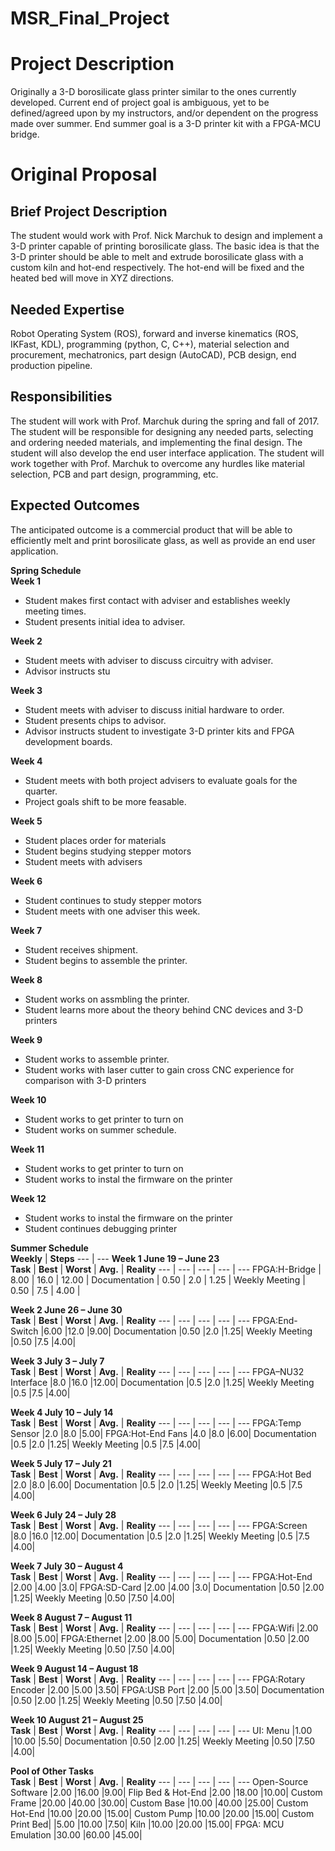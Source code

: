 # MSR_Final_Project
# Project Description
Originally a 3-D borosilicate glass printer similar to the ones currently developed. Current end of project goal is ambiguous, yet to be defined/agreed upon by my instructors, and/or dependent on the progress made over summer. End summer goal is a 3-D printer kit with a FPGA-MCU bridge.

# Original Proposal
## Brief Project Description
The student would work with Prof. Nick Marchuk to design and implement a 3-D printer capable of printing borosilicate glass. The basic idea is that the 3-D printer should be able to melt and extrude borosilicate glass with a custom kiln and hot-end respectively. The hot-end will be fixed and the heated bed will move in XYZ directions.
 
## Needed Expertise
Robot Operating System (ROS), forward and inverse kinematics (ROS, IKFast, KDL), programming (python, C, C++), material selection and procurement, mechatronics, part design (AutoCAD), PCB design, end production pipeline.
 
## Responsibilities
The student will work with Prof. Marchuk during the spring and fall of 2017. The student will be responsible for designing any needed parts, selecting and ordering needed materials, and implementing the final design. The student will also develop the end user interface application. The student will work together with Prof. Marchuk to overcome any hurdles like material selection, PCB and part design, programming, etc.
 
## Expected Outcomes
The anticipated outcome is a commercial product that will be able to efficiently melt and print borosilicate glass, as well as provide an end user application.

**Spring Schedule**
<br>
**Week 1** 
- Student makes first contact with adviser and establishes weekly meeting times.
- Student presents initial idea to adviser.

**Week 2** 
- Student meets with adviser to discuss circuitry with adviser.
- Advisor instructs stu

**Week 3** 
- Student meets with adviser to discuss initial hardware to order.
- Student presents chips to advisor.
- Advisor instructs student to investigate 3-D printer kits and FPGA development boards.

**Week 4** 
- Student meets with both project advisers to evaluate goals for the quarter.
- Project goals shift to be more feasable.

**Week 5** 
- Student places order for materials
- Student begins studying stepper motors
- Student meets with advisers

**Week 6** 
- Student continues to study stepper motors
- Student meets with one adviser this week.

**Week 7** 
- Student receives shipment.
- Student begins to assemble the printer.

**Week 8** 
- Student works on assmbling the printer.
- Student learns more about the theory behind CNC devices and 3-D printers

**Week 9** 
- Student works to assemble printer.
- Student works with laser cutter to gain cross CNC experience for comparison with 3-D printers

**Week 10** 
- Student works to get printer to turn on
- Student works on summer schedule.

**Week 11** 
- Student works to get printer to turn on
- Student works to instal the firmware on the printer

**Week 12**
- Student works to instal the firmware on the printer
- Student continues debugging printer

**Summer Schedule**
<br>
**Weekly** | **Steps**
--- | ---
**Week 1	June 19 – June 23**
<br>
**Task**				| **Best** 		| **Worst**		| **Avg.**		| **Reality**
--- | --- | --- | --- | ---
FPGA:H-Bridge    | 8.00		| 16.0		| 12.00 |
Documentation		| 0.50		 | 2.0		 | 1.25 |
Weekly Meeting	| 0.50		 | 7.5		 | 4.00 |

**Week 2	June 26 – June 30**
<br>
**Task**				| **Best** 		| **Worst**		| **Avg.**		| **Reality**
--- | --- | --- | --- | ---
FPGA:End-Switch		 |6.00		|12.0		 |9.00|
Documentation		 |0.50		 |2.0		 |1.25|
Weekly Meeting		 |0.50		 |7.5		 |4.00|

**Week 3	July 3 – July 7**
<br>
**Task**				| **Best** 		| **Worst**		| **Avg.**		| **Reality**
--- | --- | --- | --- | ---
FPGA–NU32 Interface	 |8.0		|16.0		|12.00|
Documentation		 |0.5		|2.0		 |1.25|
Weekly Meeting		 |0.5		|7.5		 |4.00|

**Week 4	July 10 – July 14**
<br>
**Task**				| **Best** 		| **Worst**		| **Avg.**		| **Reality**
--- | --- | --- | --- | ---
FPGA:Temp Sensor		 |2.0		 |8.0		 |5.00|
FPGA:Hot-End Fans	 |4.0		 |8.0		 |6.00|
Documentation		 |0.5		 |2.0		 |1.25|
Weekly Meeting		 |0.5		 |7.5		 |4.00|

**Week 5	July 17 – July 21**
<br>
**Task**				| **Best** 		| **Worst**		| **Avg.**		| **Reality**
--- | --- | --- | --- | ---
FPGA:Hot Bed		 |2.0		 |8.0		|6.00|
Documentation		 |0.5		 |2.0		|1.25|
Weekly Meeting		 |0.5		 |7.5		|4.00|

**Week 6	July 24 – July 28**
<br>
**Task**				| **Best** 		| **Worst**		| **Avg.**		| **Reality**
--- | --- | --- | --- | ---
FPGA:Screen		 |8.0		|16.0		|12.00|
Documentation		 |0.5		 |2.0		 |1.25|
Weekly Meeting		 |0.5		 |7.5		 |4.00|

**Week 7	July 30 – August 4**
<br>
**Task**				| **Best** 		| **Worst**		| **Avg.**		| **Reality**
--- | --- | --- | --- | ---
FPGA:Hot-End		 |2.00		 |4.00		 |3.0|
FPGA:SD-Card		 |2.00		 |4.00		 |3.0|
Documentation		 |0.50		 |2.00		 |1.25|
Weekly Meeting		 |0.50		 |7.50		 |4.00|

**Week 8	August 7 – August 11**
<br>
**Task**				| **Best** 		| **Worst**		| **Avg.**		| **Reality**
--- | --- | --- | --- | ---
FPGA:Wifi			 |2.00		 |8.00		 |5.00|
FPGA:Ethernet		 |2.00		 |8.00		 |5.00|
Documentation		 |0.50		 |2.00		 |1.25|
Weekly Meeting		 |0.50		 |7.50		 |4.00|

**Week 9	August 14 – August 18**
<br>
**Task**				| **Best** 		| **Worst**		| **Avg.**		| **Reality**
--- | --- | --- | --- | ---
FPGA:Rotary Encoder	 |2.00		 |5.00		 |3.50|
FPGA:USB Port		 |2.00		 |5.00		 |3.50|
Documentation		 |0.50		 |2.00		 |1.25|
Weekly Meeting		 |0.50		 |7.50		 |4.00|

**Week 10	August 21 – August 25**
<br>
**Task**				| **Best** 		| **Worst**		| **Avg.**		| **Reality**
--- | --- | --- | --- | ---
UI:	Menu			 |1.00		|10.00		 |5.50|
Documentation		 |0.50		 |2.00		 |1.25|
Weekly Meeting		 |0.50		 |7.50		 |4.00|


**Pool of Other Tasks**
<br>
**Task**				| **Best** 		| **Worst**		| **Avg.**		| **Reality**
--- | --- | --- | --- | ---
Open-Source Software	 |2.00		|16.00		 |9.00|
Flip Bed & Hot-End	 |2.00		|18.00		|10.00|
Custom Frame		|20.00		|40.00		|30.00|
Custom Base		|10.00		|40.00		|25.00|
Custom Hot-End	|10.00		|20.00		|15.00|
Custom Pump		|10.00		|20.00		|15.00|
Custom Print Bed|		 |5.00		|10.00		 |7.50|
Kiln				|10.00		|20.00		|15.00|
FPGA: MCU Emulation	|30.00		|60.00		|45.00|
